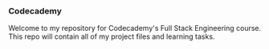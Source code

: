 ### Codecademy

Welcome to my repository for Codecademy's Full Stack Engineering course. This repo will contain all of my project files and learning tasks.